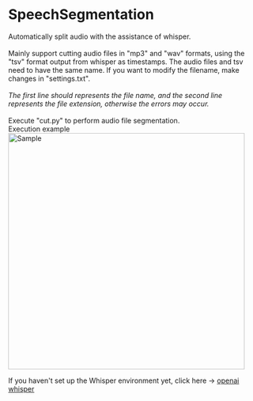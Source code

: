 # SpeechSegmentation
 Automatically split audio with the assistance of whisper.<br><br>
 Mainly support cutting audio files in "mp3" and "wav" formats, using the "tsv" format output from whisper as timestamps. The audio files and tsv need to have the same name. If you want to modify the filename, make changes in "settings.txt".<br><br>
 *The first line should represents the file name, and the second line represents the file extension, otherwise the errors may occur.*<br><br>
 Execute "cut.py" to perform audio file segmentation.<br>
 Execution example<img width="478" alt="Sample" src="https://github.com/OuOhaha/SpeechSegmentation/assets/85870447/d871551a-f3d8-4cc8-9026-d7eb34d63674"><br>

 If you haven't set up the Whisper environment yet, click here -> [openai whisper](https://github.com/openai/whisper "openai whisper")
